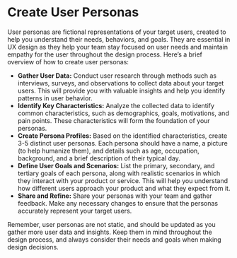 # Create User Personas

User personas are fictional representations of your target users, created to help you understand their needs, behaviors, and goals. They are essential in UX design as they help your team stay focused on user needs and maintain empathy for the user throughout the design process. Here’s a brief overview of how to create user personas:

- **Gather User Data:** Conduct user research through methods such as interviews, surveys, and observations to collect data about your target users. This will provide you with valuable insights and help you identify patterns in user behavior.
- **Identify Key Characteristics:** Analyze the collected data to identify common characteristics, such as demographics, goals, motivations, and pain points. These characteristics will form the foundation of your personas.
- **Create Persona Profiles:** Based on the identified characteristics, create 3-5 distinct user personas. Each persona should have a name, a picture (to help humanize them), and details such as age, occupation, background, and a brief description of their typical day.
- **Define User Goals and Scenarios:** List the primary, secondary, and tertiary goals of each persona, along with realistic scenarios in which they interact with your product or service. This will help you understand how different users approach your product and what they expect from it.
- **Share and Refine:** Share your personas with your team and gather feedback. Make any necessary changes to ensure that the personas accurately represent your target users.

Remember, user personas are not static, and should be updated as you gather more user data and insights. Keep them in mind throughout the design process, and always consider their needs and goals when making design decisions.
